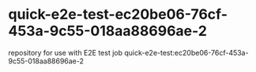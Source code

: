 # quick-e2e-test-ec20be06-76cf-453a-9c55-018aa88696ae-2
repository for use with E2E test job quick-e2e-test:ec20be06-76cf-453a-9c55-018aa88696ae-2

